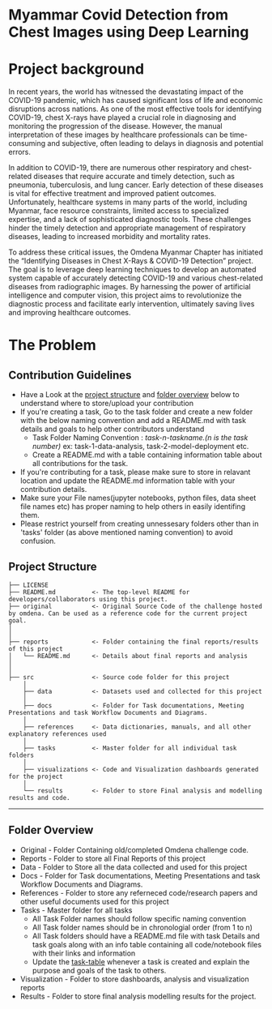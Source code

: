 # Myammar Covid Detection from Chest Images using Deep Learning

# Project background

In recent years, the world has witnessed the devastating impact of the COVID-19 pandemic, which has caused significant loss of life and economic disruptions across nations. As one of the most effective tools for identifying COVID-19, chest X-rays have played a crucial role in diagnosing and monitoring the progression of the disease. However, the manual interpretation of these images by healthcare professionals can be time-consuming and subjective, often leading to delays in diagnosis and potential errors.

In addition to COVID-19, there are numerous other respiratory and chest-related diseases that require accurate and timely detection, such as pneumonia, tuberculosis, and lung cancer. Early detection of these diseases is vital for effective treatment and improved patient outcomes. Unfortunately, healthcare systems in many parts of the world, including Myanmar, face resource constraints, limited access to specialized expertise, and a lack of sophisticated diagnostic tools. These challenges hinder the timely detection and appropriate management of respiratory diseases, leading to increased morbidity and mortality rates.

To address these critical issues, the Omdena Myanmar Chapter has initiated the “Identifying Diseases in Chest X-Rays & COVID-19 Detection” project. The goal is to leverage deep learning techniques to develop an automated system capable of accurately detecting COVID-19 and various chest-related diseases from radiographic images. By harnessing the power of artificial intelligence and computer vision, this project aims to revolutionize the diagnostic process and facilitate early intervention, ultimately saving lives and improving healthcare outcomes.

# The Problem

## Contribution Guidelines
- Have a Look at the [project structure](#project-structure) and [folder overview](#folder-overview) below to understand where to store/upload your contribution
- If you're creating a task, Go to the task folder and create a new folder with the below naming convention and add a README.md with task details and goals to help other contributors understand
    - Task Folder Naming Convention : _task-n-taskname.(n is the task number)_  ex: task-1-data-analysis, task-2-model-deployment etc.
    - Create a README.md with a table containing information table about all contributions for the task.
- If you're contributing for a task, please make sure to store in relavant location and update the README.md information table with your contribution details.
- Make sure your File names(jupyter notebooks, python files, data sheet file names etc) has proper naming to help others in easily identifing them.
- Please restrict yourself from creating unnessesary folders other than in 'tasks' folder (as above mentioned naming convention) to avoid confusion. 

## Project Structure

    ├── LICENSE
    ├── README.md          <- The top-level README for developers/collaborators using this project.
    ├── original           <- Original Source Code of the challenge hosted by omdena. Can be used as a reference code for the current project goal.
    │ 
    │
    ├── reports            <- Folder containing the final reports/results of this project
    │   └── README.md      <- Details about final reports and analysis
    │ 
    │   
    ├── src                <- Source code folder for this project
        │
        ├── data           <- Datasets used and collected for this project
        │   
        ├── docs           <- Folder for Task documentations, Meeting Presentations and task Workflow Documents and Diagrams.
        │
        ├── references     <- Data dictionaries, manuals, and all other explanatory references used 
        │
        ├── tasks          <- Master folder for all individual task folders
        │
        ├── visualizations <- Code and Visualization dashboards generated for the project
        │
        └── results        <- Folder to store Final analysis and modelling results and code.
--------

## Folder Overview

- Original          - Folder Containing old/completed Omdena challenge code.
- Reports           - Folder to store all Final Reports of this project
- Data              - Folder to Store all the data collected and used for this project 
- Docs              - Folder for Task documentations, Meeting Presentations and task Workflow Documents and Diagrams.
- References        - Folder to store any referneced code/research papers and other useful documents used for this project
- Tasks             - Master folder for all tasks
  - All Task Folder names should follow specific naming convention
  - All Task folder names should be in chronologial order (from 1 to n)
  - All Task folders should have a README.md file with task Details and task goals along with an info table containing all code/notebook files with their links and information
  - Update the [task-table](./src/tasks/README.md#task-table) whenever a task is created and explain the purpose and goals of the task to others.
- Visualization     - Folder to store dashboards, analysis and visualization reports
- Results           - Folder to store final analysis modelling results for the project.


